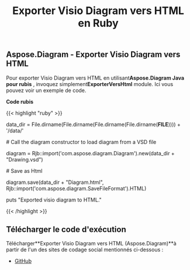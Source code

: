 ﻿---
title: Exporter Visio Diagram vers HTML en Ruby
type: docs
weight: 20
url: /fr/java/export-visio-diagram-to-html-in-ruby/
---
## **Aspose.Diagram - Exporter Visio Diagram vers HTML**
 Pour exporter Visio Diagram vers HTML en utilisant**Aspose.Diagram Java pour rubis** , invoquez simplement**ExporterVersHtml** module. Ici vous pouvez voir un exemple de code.

**Code rubis**

{{< highlight "ruby" >}}

 data_dir = File.dirname(File.dirname(File.dirname(File.dirname(__FILE__)))) + '/data/'

\# Call the diagram constructor to load diagram from a VSD file

diagram = Rjb::import('com.aspose.diagram.Diagram').new(data_dir + "Drawing.vsd")

\# Save as Html

diagram.save(data_dir + "Diagram.html", Rjb::import('com.aspose.diagram.SaveFileFormat').HTML)

puts "Exported visio diagram to HTML."

{{< /highlight >}}
## **Télécharger le code d'exécution**
 Télécharger**Exporter Visio Diagram vers HTML (Aspose.Diagram)**à partir de l'un des sites de codage social mentionnés ci-dessous :

- [GitHub](https://github.com/asposediagram/Aspose.Diagram-for-Java/blob/master/Plugins/Aspose_Diagram_Java_for_Ruby/lib/asposediagramjava/Export/exporttohtml.rb)
